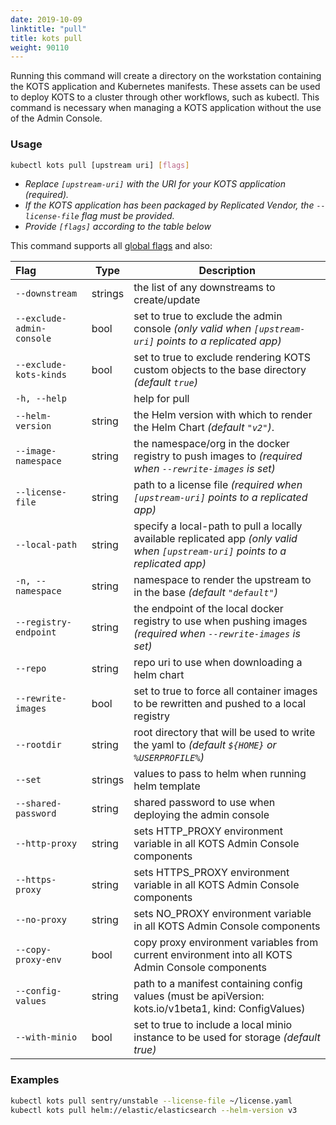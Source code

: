 ```yaml
---
date: 2019-10-09
linktitle: "pull"
title: kots pull
weight: 90110
---
```


Running this command will create a directory on the workstation containing the KOTS application and Kubernetes manifests. These assets can be used to deploy KOTS to a cluster through other workflows, such as kubectl. This command is necessary when managing a KOTS application without the use of the Admin Console.

### Usage
```bash
kubectl kots pull [upstream uri] [flags]
```
* _Replace `[upstream-uri]` with the URI for your KOTS application (required)._
* _If the KOTS application has been packaged by Replicated Vendor, the `--license-file` flag must be provided._
* _Provide `[flags]` according to the table below_

This command supports all [global flags](/kots-cli/global-flags/) and also:

| Flag | Type | Description |
|:-----|------|-------------|
| `--downstream` | strings | the list of any downstreams to create/update |
| `--exclude-admin-console` | bool | set to true to exclude the admin console _(only valid when `[upstream-uri]` points to a replicated app)_ |
| `--exclude-kots-kinds` | bool | set to true to exclude rendering KOTS custom objects to the base directory _(default `true`)_ |
| `-h, --help` | | help for pull |
| `--helm-version` | string | the Helm version with which to render the Helm Chart _(default `"v2"`)_. |
| `--image-namespace` | string | the namespace/org in the docker registry to push images to _(required when `--rewrite-images` is set)_ |
| `--license-file` | string | path to a license file _(required when `[upstream-uri]` points to a replicated app)_ |
| `--local-path` | string | specify a local-path to pull a locally available replicated app _(only valid when `[upstream-uri]` points to a replicated app)_ |
| `-n, --namespace` | string | namespace to render the upstream to in the base _(default `"default"`)_ |
| `--registry-endpoint` | string | the endpoint of the local docker registry to use when pushing images _(required when `--rewrite-images` is set)_ |
| `--repo` | string | repo uri to use when downloading a helm chart |
| `--rewrite-images` | bool | set to true to force all container images to be rewritten and pushed to a local registry |
| `--rootdir` | string | root directory that will be used to write the yaml to _(default `${HOME}` or `%USERPROFILE%`)_ |
| `--set` | strings | values to pass to helm when running helm template |
| `--shared-password` | string | shared password to use when deploying the admin console |
| `--http-proxy` | string | sets HTTP_PROXY environment variable in all KOTS Admin Console components |
| `--https-proxy` | string | sets HTTPS_PROXY environment variable in all KOTS Admin Console components |
| `--no-proxy` | string | sets NO_PROXY environment variable in all KOTS Admin Console components |
| `--copy-proxy-env` | bool | copy proxy environment variables from current environment into all KOTS Admin Console components |
| `--config-values` | string | path to a manifest containing config values (must be apiVersion: kots.io/v1beta1, kind: ConfigValues) |
| `--with-minio` | bool | set to true to include a local minio instance to be used for storage _(default true)_ |

### Examples
```bash
kubectl kots pull sentry/unstable --license-file ~/license.yaml
kubectl kots pull helm://elastic/elasticsearch --helm-version v3
```

